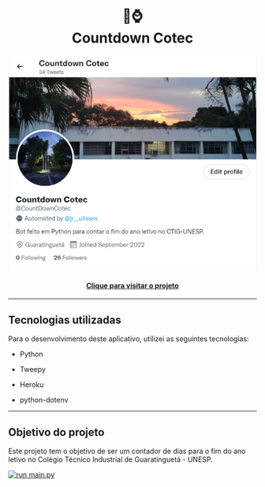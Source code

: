 <h1 align="center">
🐍⌚<br>Countdown Cotec
</h1>

<p align="center">
<img src="assets/banner.png">
<p>

<h4 align="center"><a href="https://twitter.com/countdowncotec">Clique para visitar o projeto</a></h4>

---

<h2>Tecnologias utilizadas</h2>

Para o desenvolvimento deste aplicativo, utilizei as seguintes tecnologias:

- Python

- Tweepy

- Heroku

- python-dotenv

---

<h2>Objetivo do projeto</h2>

Este projeto tem o objetivo de ser um contador de dias para o fim do ano letivo no Colégio Técnico Industrial de Guaratinguetá - UNESP.

[![run main.py](https://github.com/UlissesJunior/CountdownCotec/actions/workflows/actions.yml/badge.svg?branch=main)](https://github.com/UlissesJunior/CountdownCotec/actions/workflows/actions.yml)